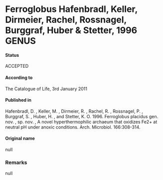 # Ferroglobus Hafenbradl, Keller, Dirmeier, Rachel, Rossnagel, Burggraf, Huber & Stetter, 1996 GENUS

#### Status
ACCEPTED

#### According to
The Catalogue of Life, 3rd January 2011

#### Published in
Hafenbradl, D. , Keller, M. , Dirmeier, R. , Rachel, R. , Rossnagel, P. , Burggraf, S. , Huber, H. , and Stetter, K. O. 1996. Ferroglobus placidus gen. nov. , sp. nov. , A novel hyperthermophilic archaeum that oxidizes Fe2+ at neutral pH under anoxic conditions. Arch. Microbiol. 166:308-314.

#### Original name
null

### Remarks
null
